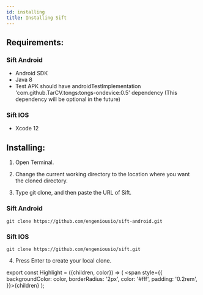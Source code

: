 ```yaml
---
id: installing
title: Installing Sift
---
```


## Requirements:

### <Highlight color="#4bb462">Sift Android</Highlight>

- Android SDK
- Java 8
- Test APK should have androidTestImplementation 'com.github.TarCV.tongs:tongs-ondevice:0.5' dependency
  (This dependency will be optional in the future)

### <Highlight color="#1877F2">Sift IOS</Highlight>

- Xcode 12

## Installing:

1. Open Terminal.

2. Change the current working directory to the location where you want the cloned directory.

3. Type git clone, and then paste the URL of Sift.

### <Highlight color="#4bb462">Sift Android</Highlight>

```
git clone https://github.com/engeniousio/sift-android.git
```

### <Highlight color="#1877F2">Sift IOS</Highlight>

```
git clone https://github.com/engeniousio/sift.git
```

4. Press Enter to create your local clone.

export const Highlight = ({children, color}) => ( <span style={{
      backgroundColor: color,
      borderRadius: '2px',
      color: '#fff',
      padding: '0.2rem',
    }}>{children}</span> );
